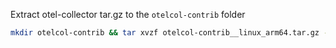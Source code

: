 Extract otel-collector tar.gz to the `otelcol-contrib` folder

```bash
mkdir otelcol-contrib && tar xvzf otelcol-contrib__linux_arm64.tar.gz -C otelcol-contrib
```
